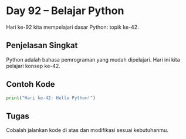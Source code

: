 # Day 92 – Belajar Python

Hari ke-92 kita mempelajari dasar Python: topik ke-42.

## Penjelasan Singkat

Python adalah bahasa pemrograman yang mudah dipelajari. Hari ini kita pelajari konsep ke-42.

## Contoh Kode

```python
print("Hari ke-42: Hello Python!")
```

## Tugas

Cobalah jalankan kode di atas dan modifikasi sesuai kebutuhanmu.
